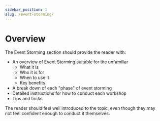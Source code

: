 ```yaml
---
sidebar_position: 1
slug: /event-storming/
---
```


# Overview

The Event Storming section should provide the reader with:

- An overview of Event Storming suitable for the unfamiliar
  - What it is
  - Who it is for
  - When to use it
  - Key benefits
- A break down of each "phase" of event storming
- Detailed instructions for how to conduct each workshop
- Tips and tricks

The reader should feel well introduced to the topic, even though they may not feel confident enough to conduct it themselves.
